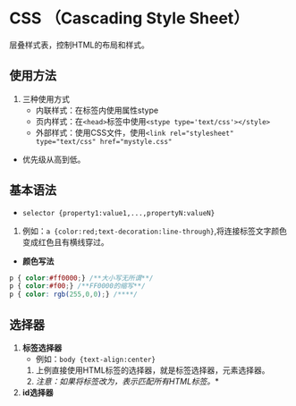 # CSS （Cascading Style Sheet）

层叠样式表，控制HTML的布局和样式。

## 使用方法

1. 三种使用方式
    * 内联样式：在标签内使用属性stype
    * 页内样式：在`<head>`标签中使用`<stype type='text/css'></style>`
    * 外部样式：使用CSS文件，使用`<link rel="stylesheet" type="text/css" href="mystyle.css"`

* 优先级从高到低。

## 基本语法

* `selector {property1:value1,...,propertyN:valueN}`

1. 例如：`a {color:red;text-decoration:line-through}`,将连接标签文字颜色变成红色且有横线穿过。

* **颜色写法**

````css
p { color:#ff0000;} /**大小写无所谓**/
p { color:#f00;} /**FF0000的缩写**/
p { color: rgb(255,0,0);} /****/
````

## 选择器

1. **标签选择器**
    * 例如：`body {text-align:center}`
    1. 上例直接使用HTML标签的选择器，就是标签选择器，元素选择器。
    2. **注意：如果将标签改为*，表示匹配所有HTML标签。**
2. **id选择器**





















